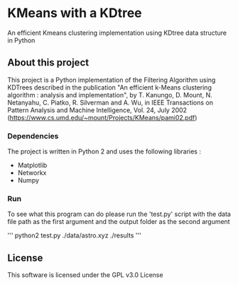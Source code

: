 # KMeans with a KDtree
An efficient Kmeans clustering implementation using KDtree data structure in Python


## About this project
This project is a Python implementation of the Filtering Algorithm using KDTrees described in the publication
"An efficient k-Means clustering algorithm : analysis and implementation", by T. Kanungo, D. Mount, N. Netanyahu, C. Piatko,
R. Silverman and A. Wu, in  IEEE Transactions on Pattern Analysis and Machine Intelligence, Vol. 24, July 2002
(https://www.cs.umd.edu/~mount/Projects/KMeans/pami02.pdf)


### Dependencies
The project is written in Python 2 and uses the following libraries :
 - Matplotlib
 - Networkx
 - Numpy

### Run
To see what this program can do please run the 'test.py' script with the data file path as the first argument and
the output folder as the second argument

'''
python2 test.py ./data/astro.xyz ./results
'''

## License
This software is licensed under the GPL v3.0 License

